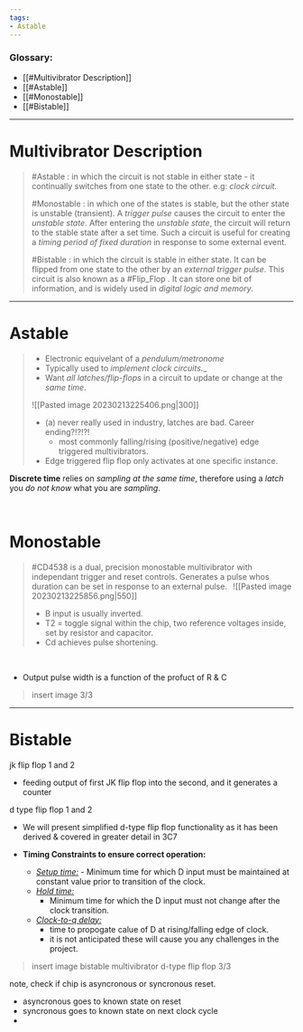 ```yaml
---
tags: 
- Astable
---
```


### Glossary:
- [[#Multivibrator Description]]
- [[#Astable]]
- [[#Monostable]]
- [[#Bistable]]
---
# Multivibrator Description

> #Astable : in which the circuit is not stable in either state - it continually switches from one state to the other. e.g: _clock circuit._
>
> #Monostable : in which one of the states is stable, but the other state is unstable (transient). A _trigger pulse_ causes the circuit to enter the _unstable state_. After entering the _unstable state_, the circuit will return to the stable state after a set time. Such a circuit is useful for creating a _timing period of fixed duration_ in response to some external event.
>
> #Bistable : in which the circuit is stable in either state. It can be flipped from one state to the other by an _external trigger pulse_. This circuit is also known as a #Flip_Flop . It can store one bit of information, and is widely used in _digital logic and memory_.

---

# Astable 

> - Electronic equivelant of a _pendulum/metronome_
> - Typically used to _implement clock circuits.__
> - Want _all latches/flip-flops_ in a circuit to update or change at the _same time_.
>
>![[Pasted image 20230213225406.png|300]]
>
> - (a) never really used in industry, latches are bad. Career ending?!?!?!
> 	- most commonly falling/rising (positive/negative) edge triggered multivibrators.
> - Edge triggered flip flop only activates at one specific instance.

__Discrete time__ relies on _sampling at the same time_, therefore using a _latch_ you _do not know_ what you are _sampling_. 

&nbsp;

# Monostable

 > #CD4538 is a dual, precision monostable multivibrator with independant trigger and reset controls.
 > Generates a pulse whos duration can be set in response to an external pulse.
 > $\,$
 > ![[Pasted image 20230213225856.png|550]]
 >
> - B input is usually inverted.
> - T2 = toggle signal within the chip, two reference voltages inside, set by resistor and capacitor.
> - Cd achieves pulse shortening.

&nbsp;


- Output pulse width is a function of the profuct of R & C
> insert image 3/3




---

# Bistable

jk flip flop 1 and 2

- feeding output of first JK flip flop into the second, and it generates a counter

d type flip flop 1 and 2

- We will present simplified d-type flip flop functionality as it has been derived & covered in greater detail in 3C7


 - __Timing Constraints to ensure correct operation:__
	 - <u> _Setup time:_</u>
			 - Minimum time for which D input must be maintained at constant value prior to transition of the clock.
	- <u>_Hold time:_</u>
		- Minimum time for which the D input must not change after the clock transition.
	- <u>_Clock-to-q delay:_</u>
		- time to propogate calue of D at rising/falling edge of clock.
		- it is not anticipated these will cause you any challenges in the project.




> insert image bistable multivibrator d-type flip flop 3/3




note, check if chip is asyncronous or syncronous reset.
- asyncronous goes to known state on reset
- syncronous goes to known state on next clock cycle
- 